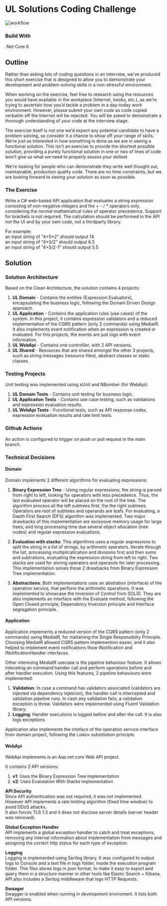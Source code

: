 # UL Solutions Coding Challenge
![workflow](https://github.com/gabriel301/ULSolutionsCodingChallenge/actions/workflows/dotnet.yml/badge.svg?brach=main)

### Build With
.Net Core 8

## Outline
<p>Rather than asking lots of coding questions in an interview, we’ve produced this short exercise that is designed to allow you to demonstrate your development and problem-solving skills in a non-stressful environment. </p>
  
<p>When working on the exercise, feel free to research using the resources you would have available in the workplace (Internet, books, etc.), as we’re trying to ascertain how you’d tackle a problem in a day-today work environment. However, please submit your own code as code copied verbatim off the Internet will be rejected. You will be asked to demonstrate a thorough understanding of your code at the interview stage.</p>

<p>The exercise itself is not one we’d expect any potential candidate to have a problem solving, so consider it a chance to show off your range of skills. We’re just as interested in how something is done as we are in seeing a functional solution. This isn’t an exercise to provide the shortest possible solution, providing a purely functional solution in one or two of lines of code won’t give us what we need to properly assess your skillset.</p> 

<p>We're looking for people who can demonstrate they write well thought out, maintainable, production quality code. There are no time constraints, but we are looking forward to seeing your solution as soon as possible. </p>

### The Exercise
<p>Write a C# web-based API application that evaluates a string expression consisting of non-negative integers and the + - / * operators only, considering the normal mathematical rules of operator precedence. Support for brackets is not required. The calculation should be performed in the API not the UI and by your own code, not a thirdparty library. </p>

<p>For example:
<br>an input string of "4+5*2" should output 14
<br>an input string of "4+5/2" should output 6.5
<br>an input string of "4+5/2-1" should output 5.5
</p>

## Solution
### Solution Architecture
Based on the Clean Architecture, the solution contains 4 projects:

1. **UL Domain** - Contains the entities (Expression Evaluators), encapsulating the business logic, following the Domain Driven Design approach.
 2. **UL Application** -  Contains the application rules (use cases) of the system. In this project, it contains expression validators and a reduced implementation of the CQRS pattern (only 2 commands) using MediatR. It also implements event notification when an expression is created or evaluated. For this projects, the events are just logs with event information.
 3.  **UL WebApi** -  Contains one controlller, with 2 API versions.
 4. **UL Shared** - Resources that are shared amongst the other 3 projects, such as string messages (resource files), abstract classes or static classes.

### Testing Projects
Unit testing was implemented using xUnit and NBomber (for WebApi):
 1. **UL Domain Tests** - Contains unit testing for business logic.
 2. **UL Application Tests** - Contains use case testing, such as validations and expression evaluation results.
 3. **UL WebApi Tests** - Functional tests, such as API response codes, expression evaluation results and rate limit tests.

### Github Actions
An action is configured to trigger on push or pull request in the main branch.

### Technical Decisions
#### Domain
Domain implements 2 different algorithms for evaluating expressions:

 1. **Binary Expression Tree** - Using regular expressions, the string is parsed from right to left, looking for operators with less precedence. Thus, the last evaluated operator will be placed on the root of the tree. The algorithm process all the left subtrees first, the the right subtrees. Operators are root of subtrees and operands are leafs. For evaluating, a Depth First Search (DFS) algorithm was implemented. Two major drawbacks of this implementation are excessive memory usage for large trees, and long processing time due several object allocation (tree nodes) and regular expression evaluations.
    
 1. **Evaluation with stacks**: This algorithms uses a regular expressions to split the string in a list of strings, by arithmetic operators. Iterate through the list, processing multiplicatication and divisions first and then sums and subtrations, evaluating the expression string from left to right. Two stacks are used for storing operators and operands for later processing. This implementation solves those 2 drawbacks from Binary Expression Tree implementation.

 3. **Abstractions**: Both implementations uses an abstration (interface) of the operation service, that perform the arithmetic operations. It was implemented to showcase the Inversion of Control from SOLID. They are also implements an interface with the Evaluate method, following the Open Closed principle, Dependency Inversion principle and Interface segregation principle.

#### Application
<p>Application implements a reduced version of the CQRS pattern (only 2 commands) using MediatR, for maitaining the Single Responsibilty Principle. Choosing MediatR allowed CQRS pattern implemention easier, and it also helped to implement event notifications thow INotification and INotificationHandler interfaces.</p>
<p> Other interesing MediatR usecase is the pipeline behaviour feature. It allows inteceting an command handler call and perform operations before and after handler execution. Using this features, 2 pipeline behaviours were implemented:

 1. **Validation:** In case a command has validators associated (validators are injected via dependency injetcion), the handler call is intercepted and validation pipeline runs. In cash any validation fails, a validation exception is threw. Validators were implemented using Fluent Validation library.
 2. **Logging**: Handler executions is logged before and after the call. It is also logs exceptions.

Application also implements the inteface of the operation service interface from domain project, following the Liskov substitution principle.</p>

#### WebApi
WebApi implements is an Asp.net core Web API project.

It contains 2 API versions:

 1. **v1**: Uses the Binary Expression Tree Implementation
 2. **v2**: Uses Evalutation With Stacks implementation

**API Security** <br>
Since API authentication was not required, it was not implemented. However API implements a rate limiting algorithm (fixed time window) to avoid DDoS attacks. <br>
It also forces TLS 1.3 and it does not disclose server details (server header was removed). 

**Global Exception Handler** <br>
API implements a global exception handler to catch and treat exceptions, removing any internal information about implementation from messages and assigning the correct http status for each type of exception.

**Logging** <br>
Logging is implemented using Serilog library. It was configured to output logs to Console and a text file in logs folder, inside the execution program folder. This files stores logs in json format, to make it easy to export and query them in a structure manner in other tools like Elastic Search + Kibana. API also includes a Serilog middleware that logs HTTP Requests.


**Swaager** <br>
Swagger is enabled when running in development enviroment. It lists both API versions.
